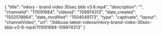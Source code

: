 {
    "title": "inkivy - brand video 30sec bbb v3.6.mp4",
    "description": "",
    "channelid": "111091684",
    "videoid": "109974313",
    "date_created": "1502519864",
    "date_modified": "1504049173",
    "type": "captivate",
    "layout": "channelVideo",
    "url": "\/bbbusa-latest-videos\/inkivy-brand-video-30sec-bbb-v3-6-mp4\/111091684-109974313"
}